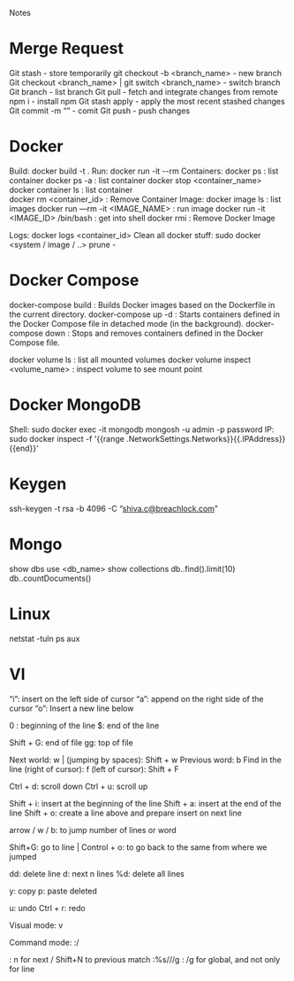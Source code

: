 Notes

# Merge Request
Git stash - store temporarily
git checkout -b <branch_name> - new branch
Git checkout <branch_name> | git switch <branch_name> - switch branch
Git branch - list branch
Git pull - fetch and integrate changes from remote
npm i - install npm 
Git stash apply - apply the most recent stashed changes
Git commit -m “<Message>” - comit
Git push - push changes



# Docker
Build: docker build -t <tag> .
Run: docker run -it --rm <tag>
Containers: 
	docker ps	:	list container
	docker ps -a		:  	list container
	docker stop <container_name>
	docker container ls	: 	list container	
	docker rm <container_id> 	:	Remove Container 
Image:
	docker image ls	: 	list images
	docker run —rm -it <IMAGE_NAME> 		: 	run image
	docker run -it <IMAGE_ID> /bin/bash 	: 	get into shell
	docker rmi <tag> 		:	 Remove Docker Image 

Logs: docker logs <container_id>
Clean all docker stuff: sudo docker <system / image / ..> prune -

# Docker Compose
docker-compose build		: Builds Docker images based on the Dockerfile in the current directory.
docker-compose up -d		: Starts containers defined in the Docker Compose file in detached mode (in the background).
docker-compose down		: Stops and removes containers defined in the Docker Compose file.

docker volume ls	: 	list all mounted volumes
docker volume inspect <volume_name>	: 	inspect volume to see mount point

# Docker MongoDB
Shell: sudo docker exec -it mongodb mongosh -u admin -p password
IP: sudo docker inspect -f '{{range .NetworkSettings.Networks}}{{.IPAddress}}{{end}}' <contier id>


# Keygen
ssh-keygen -t rsa -b 4096 -C “shiva.c@breachlock.com"



# Mongo
show dbs
use <db_name>
show collections
db.<collection>.find().limit(10)
db.<collection>.countDocuments()



# Linux
netstat -tuln
ps aux



# VI
“i”: insert on the left side of cursor
“a”: append on the right side of the cursor
“o”: Insert a new line below

0 : beginning of the line
$: end of the line

Shift + G: end of file
gg: top of file

Next world: w | (jumping by spaces): Shift + w
Previous word: b
Find <something> in the line (right of cursor): f <something>
	(left of cursor): Shift + F <something>

Ctrl + d: scroll down
Ctrl + u: scroll up

Shift + i: insert at the beginning of the line
Shift + a: insert at the end of the line
Shift + o: create a line above and prepare insert on next line

<number> arrow / w / b: to jump number of lines or word

<number> Shift+G: go to line | Control + o: to go back to the same from where we jumped

dd: delete line
<number> d: next n lines
%d: delete all lines

y: copy
p: paste deleted

u: undo
Ctrl + r: redo
 
Visual mode: v

Command mode:
:/<search keyword>		: n for next / Shift+N to previous match
:%s/<find>/<replace>/g	: /g for global, and not only for line
